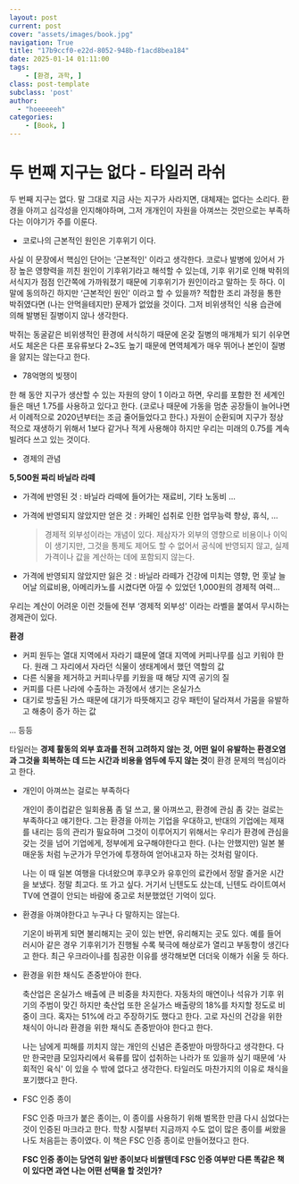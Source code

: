```yaml
---
layout: post
current: post
cover: "assets/images/book.jpg"
navigation: True
title: "17b9ccf0-e22d-8052-948b-f1acd8bea184"
date: 2025-01-14 01:11:00
tags:
    - [환경, 과학, ]
class: post-template
subclass: 'post'
author: 
  - "hoeeeeeh"
categories:
    - [Book, ]
---
```


# 두 번째 지구는 없다 - 타일러 라쉬


두 번째 지구는 없다. 말 그대로 지금 사는 지구가 사라지면, 대체재는 없다는 소리다. 환경을 아끼고 심각성을 인지해야하며, 그저 개개인이 자원을 아껴쓰는 것만으로는 부족하다는 이야기가 주를 이룬다.

- 코로나의 근본적인 원인은 기후위기 이다.

사실 이 문장에서 핵심인 단어는 ‘근본적인' 이라고 생각한다. 코로나 발병에 있어서 가장 높은 영향력을 끼친 원인이 기후위기라고 해석할 수 있는데, 기후 위기로 인해 박쥐의 서식지가 점점 인간쪽에 가까워졌기 때문에 기후위기가 원인이라고 말하는 듯 하다. 이 말에 동의하긴 하지만 ‘근본적인 원인' 이라고 할 수 있을까? 적합한 조리 과정을 통한 박쥐였다면 (나는 안먹을테지만) 문제가 없었을 것이다. 그저 비위생적인 식용 습관에 의해 발병된 질병이지 않나 생각한다.


박쥐는 동굴같은 비위생적인 환경에 서식하기 때문에 온갖 질병의 매개체가 되기 쉬우면서도 체온은 다른 포유류보다 2~3도 높기 때문에 면역체계가 매우 뛰어나 본인이 질병을 앓지는 않는다고 한다.

- 78억명의 빚쟁이

한 해 동안 지구가 생산할 수 있는 자원의 양이 1 이라고 하면, 우리를 포함한 전 세계인들은 매년 1.75를 사용하고 있다고 한다. (코로나 때문에 가동을 멈춘 공장들이 늘어나면서 이례적으로 2020년부터는 조금 줄어들었다고 한다.) 자원이 순환되며 지구가 정상적으로 재생하기 위해서 1보다 같거나 적게 사용해야 하지만 우리는 미래의 0.75를 계속 빌려다 쓰고 있는 것이다.

- 경제의 관념

**5,500원 짜리 바닐라 라떼**

- 가격에 반영된 것 : 바닐라 라떼에 들어가는 재료비, 기타 노동비 ...
- 가격에 반영되지 않았지만 얻은 것 : 카페인 섭취로 인한 업무능력 향상, 휴식, ...

	> 경제적 외부성이라는 개념이 있다. 제삼자가 외부의 영향으로 비용이나 이익이 생기지만, 그것을 통제도 제어도 할 수 없어서 공식에 반영되지 않고, 실제 가격이나 값을 계산하는 데에 포함되지 않는다.

- 가격에 반영되지 않았지만 잃은 것 : 바닐라 라떼가 건강에 미치는 영향, 먼 훗날 늘어날 의료비용, 아메리카노를 시켰다면 아낄 수 있었던 1,000원의 경제적 여력...

우리는 계산이 어려운 이런 것들에 전부 ‘경제적 외부성' 이라는 라벨을 붙여서 무시하는 경제관이 있다.


**환경**

- 커피 원두는 열대 지역에서 자라기 떄문에 열대 지역에 커피나무를 심고 키워야 한다. 원래 그 자리에서 자라던 식물이 생태계에서 했던 역할의 값
- 다른 식물을 제거하고 커피나무를 키웠을 때 해당 지역 공기의 질
- 커피를 다른 나라에 수출하는 과정에서 생기는 온실가스
- 대기로 방출된 가스 때문에 대기가 따뜻해지고 강우 패턴이 달라져서 가뭄을 유발하고 해충이 증가 하는 값

... 등등


타일러는 **경제 활동의 외부 효과를 전혀 고려하지 않는 것, 어떤 일이 유발하는 환경오염과 그것을 회복하는 데 드는 시간과 비용을 염두에 두지 않는 것**이 환경 문제의 핵심이라고 한다.

- 개인이 아껴쓰는 걸로는 부족하다

	개인이 종이컵같은 일회용품 좀 덜 쓰고, 물 아껴쓰고, 환경에 관심 좀 갖는 걸로는 부족하다고 얘기한다. 그는 환경을 아끼는 기업을 우대하고, 반대의 기업에는 제재를 내리는 등의 관리가 필요하며 그것이 이루어지기 위해서는 우리가 환경에 관심을 갖는 것을 넘어 기업에게, 정부에게 요구해야한다고 한다. (나는 안했지만) 일본 불매운동 처럼 누군가가 무언가에 투쟁하여 얻어내고자 하는 것처럼 말이다.


	나는 이 때 일본 여행을 다녀왔으며 후쿠오카 유후인의 료칸에서 정말 즐거운 시간을 보냈다. 정말 최고다. 또 가고 싶다. 거기서 닌텐도도 샀는데, 닌텐도 라이트여서 TV에 연결이 안되는 바람에 중고로 처분했었던 기억이 있다.

- 환경을 아껴야한다고 누구나 다 말하지는 않는다.

	기온이 바뀌게 되면 불리해지는 곳이 있는 반면, 유리해지는 곳도 있다. 예를 들어 러시아 같은 경우 기후위기가 진행될 수록 북극에 해상로가 열리고 부동항이 생긴다고 한다. 최근 우크라이나를 침공한 이유를 생각해보면 더더욱 이해가 쉬울 듯 하다.

- 환경을 위한 채식도 존중받아야 한다.

	축산업은 온실가스 배출에 큰 비중을 차지한다. 자동차의 매연이나 석유가 기후 위기의 주범이 맞긴 하지만 축산업 또한 온실가스 배출량의 18%를 차지할 정도로 비중이 크다. 혹자는 51%에 라고 주장하기도 했다고 한다. 고로 자신의 건강을 위한 채식이 아니라 환경을 위한 채식도 존중받아야 한다고 한다.


	나는 남에게 피해를 끼치지 않는 개인의 신념은 존중받아 마땅하다고 생각한다. 다만 한국만큼 모임자리에서 육류를 많이 섭취하는 나라가 또 있을까 싶기 때문에 ‘사회적인 육식' 이 있을 수 밖에 없다고 생각한다. 타일러도 마찬가지의 이유로 채식을 포기했다고 한다.

- FSC 인증 종이

	FSC 인증 마크가 붙은 종이는, 이 종이를 사용하기 위해 벌목한 만큼 다시 심었다는 것이 인증된 마크라고 한다. 학창 시절부터 지금까지 수도 없이 많은 종이를 써왔을 나도 처음듣는 종이였다. 이 책은 FSC 인증 종이로 만들어졌다고 한다.


	**FSC 인증 종이는 당연히 일반 종이보다 비쌀텐데 FSC 인증 여부만 다른 똑같은 책이 있다면 과연 나는 어떤 선택을 할 것인가?**


